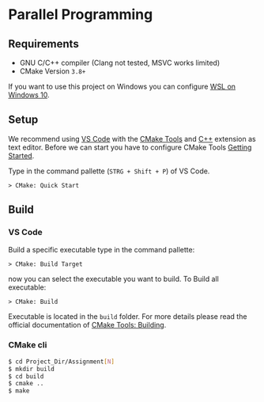 # Parallel Programming

## Requirements
* GNU C/C++ compiler (Clang not tested, MSVC works limited)
* CMake Version `3.8+`

If you want to use this project on Windows you can configure [WSL on Windows 10](https://docs.microsoft.com/en-us/windows/wsl/install-win10).


## Setup
We recommend using [VS Code](https://code.visualstudio.com/) with the [CMake Tools](https://marketplace.visualstudio.com/items?itemName=ms-vscode.cmake-tools&ssr=false#overview) and [C++](https://marketplace.visualstudio.com/items?itemName=ms-vscode.cpptools) extension as text editor. Before we can start you have to configure CMake Tools [Getting Started](https://vector-of-bool.github.io/docs/vscode-cmake-tools/getting_started.html).

Type in the command pallette (`STRG + Shift + P`) of VS Code.
```
> CMake: Quick Start
```

## Build
### VS Code
Build a specific executable type in the command pallette:
```
> CMake: Build Target
```
now you can select the executable you want to build. To Build all executable:
```
> CMake: Build
```

Executable is located in the `build` folder. For more details please read the official documentation of [CMake Tools: Building](https://vector-of-bool.github.io/docs/vscode-cmake-tools/building.html).


### CMake cli

``` bash
$ cd Project_Dir/Assignment[N]
$ mkdir build
$ cd build
$ cmake ..
$ make
```
